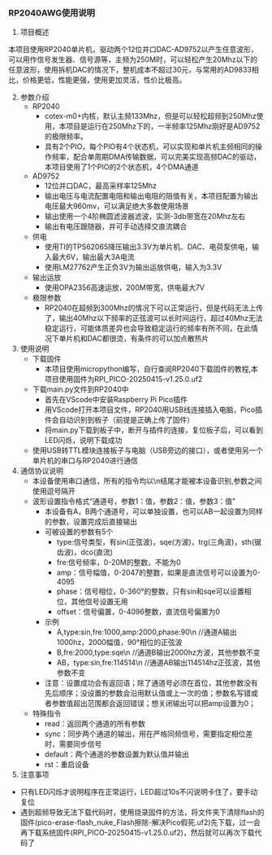 ### RP2040AWG使用说明

1. 项目概述

​	本项目使用RP2040单片机，驱动两个12位并口DAC-AD9752以产生任意波形，可以用作信号发生器、信号源等，主频为250M时，可以轻松产生20Mhz以下的任意波形，使用拆机DAC的情况下，整机成本不超过30元，与常用的AD9833相比，价格更低，性能更强，使用更加灵活，性价比极高。

2. 参数介绍
   - RP2040
     - cotex-m0+内核，默认主频133Mhz，但是可以轻松超频到250Mhz使用，本项目是运行在250Mhz下的，一半频率125Mhz刚好是AD9752的极限频率。
     - 具有2个PIO，每个PIO有4个状态机，可以实现和单片机主频相同的操作频率，配合单周期DMA传输数据，可以完美实现高频DAC的驱动，本项目使用了1个PIO的2个状态机，4个DMA通道
   - AD9752
     - 12位并口DAC，最高采样率125Mhz
     - 输出电压与电流配置电阻和输出电阻的阻值有关，本项目配置为输出电压最大960mv，可以满足绝大多数使用场景
     - 输出使用一个4阶椭圆滤波器滤波，实测-3db带宽在20Mhz左右
     - 输出有电压跟随器，并可手动选择交直流耦合
   - 供电
     - 使用TI的TPS62065降压输出3.3V为单片机、DAC、电荷泵供电，输入最大6V，输出最大3A电流
     - 使用LM27762产生正负3V为输出运放供电，输入为3.3V
   - 输出运放
     - 使用OPA2356高速运放，200M带宽，供电最大7V
   - 极限参数
     - RP2040在超频到300Mhz的情况下可以正常运行，但是代码无法上传了，输出40Mhz以下频率的正弦波可以长时间运行，超过40Mhz无法稳定运行，可能体质差异也会导致稳定运行的频率有所不同，在此情况下单片机和DAC都很烫，有条件的可以加点散热片
3. 使用说明
   - 下载固件
     - 本项目使用micropython编写，自行查阅RP2040下载固件的教程,本项目使用固件为RPI_PICO-20250415-v1.25.0.uf2
   - 下载main.py文件到RP2040中
     - 首先在VScode中安装Raspberry Pi Pico插件
     - 用VScode打开本项目文件，RP2040用USB线连接插入电脑，Pico插件会自动识别到板子（前提是正确上传了固件）
     - 将main.py下载到板子中，断开与插件的连接，复位板子后，可以看到LED闪烁，说明下载成功
   - 使用USB转TTL模块连接板子与电脑（USB旁边的接口），或者使用另一个单片机的串口与RP2040进行通信
4. 通信协议说明
   - 本设备使用串口通信，所有的指令均以\n结尾才能被本设备识别,参数之间使用逗号隔开
   - 波形设置指令格式“通道号，参数1：值，参数2：值，参数3：值”
     - 本设备有A，B两个通道号，可以单独设置，也可以AB一起设置为同样的参数，设置完成后直接输出
     - 可被设置的参数有5个
       - type:信号类型，有sin(正弦波)，sqe(方波)，trg(三角波)，sth(锯齿波)，dco(直流)
       - fre:信号频率，0-20M的整数，不能为0
       - amp：信号幅值，0-2047的整数，如果是直流信号可以设置为0-4095
       - phase：信号相位，0-360°的整数，只有sin和sqe可以设置相位，其他信号设置无用
       - offset：信号偏置，0-4096整数，直流信号偏置为0
     - 示例
       - A,type:sin,fre:1000,amp:2000,phase:90\n    //通道A输出1000hz，2000幅值，90°相位的正弦波
       - B,fre:2000,type:sqe\n                                        //通道B输出2000hz方波，其他参数不变
       - AB，type:sin,fre:114514\n                               //通道AB输出114514hz正弦波，其他参数不变
     - 注意：设置成功会有返回语；除了通道号必须在首位，其他参数没有先后顺序；没设置的参数会沿用默认值或上一次的值；参数名写错或者参数值超出范围都会返回错误；想关闭输出可以把amp设置为0；
   - 特殊指令 
     -  read：返回两个通道的所有参数
     -  sync：同步两个通道的输出，用在严格同频信号，需要指定相位差时，需要同步信号
     -  default：两个通道的参数设置为默认值并输出
     -  rst：重启设备
5. 注意事项

- 只有LED闪烁才说明程序在正常运行，LED超过10s不闪说明卡住了，要手动复位
- 遇到超频导致无法下载代码时，使用烧录固件的方法，将文件夹下清除flash的固件(pico-erase-flash_nuke_Flash擦除-解决Pico假死.uf2)先下载，过一会再下载系统固件(RPI_PICO-20250415-v1.25.0.uf2)，然后就可以再次下载代码了
